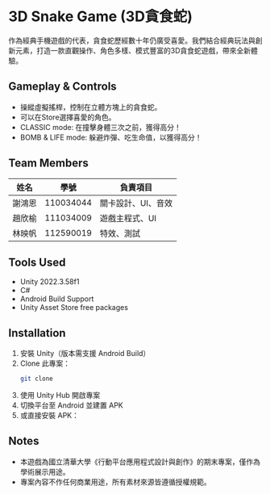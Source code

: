 # 3D Snake Game (3D貪食蛇)

作為經典手機遊戲的代表，貪食蛇歷經數十年仍廣受喜愛。我們結合經典玩法與創新元素，打造一款直觀操作、角色多樣、模式豐富的3D貪食蛇遊戲，帶來全新體驗。


## Gameplay & Controls
- 操縱虛擬搖桿，控制在立體方塊上的貪食蛇。
- 可以在Store選擇喜愛的角色。
- CLASSIC mode: 在撞擊身體三次之前，獲得高分！
- BOMB & LIFE mode: 躲避炸彈、吃生命值，以獲得高分！  
  
  
## Team Members

| 姓名 | 學號 | 負責項目 |
|------|------|----------|
| 謝鴻恩 | 110034044 | 關卡設計、UI、音效|
| 趙欣榆 | 111034009 | 遊戲主程式、UI |
| 林映帆 | 112590019 | 特效、測試 |  
  

## Tools Used
- Unity 2022.3.58f1  
- C#  
- Android Build Support  
- Unity Asset Store free packages  
  

## Installation
1. 安裝 Unity（版本需支援 Android Build）
1. Clone 此專案：
   ```bash
   git clone 
1. 使用 Unity Hub 開啟專案
1. 切換平台至 Android 並建置 APK
1. 或直接安裝 APK：

## Notes
- 本遊戲為國立清華大學《行動平台應用程式設計與創作》的期末專案，僅作為學術展示用途。
- 專案內容不作任何商業用途，所有素材來源皆遵循授權規範。
